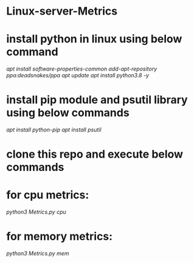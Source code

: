# Linux-server-Metrics

# install python in linux using below command

*apt install software-properties-common add-apt-repository ppa:deadsnakes/ppa apt update apt install python3.8 -y*

# install pip module and psutil library using below commands

*apt install python-pip*
*apt install psutil*


# clone this repo and execute below commands

# for cpu metrics: 
*python3 Metrics.py cpu*

# for memory metrics: 
*python3 Metrics.py mem*

